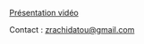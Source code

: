 [Présentation vidéo]([https://ras.com](https://share.vidyard.com/watch/t4EoMHkeVGcEQN3cR9jmia?))

Contact : zrachidatou@gmail.com

